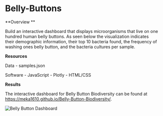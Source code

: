 # Belly-Buttons


**Overview **

Build an interactive dashboard that displays microorganisms that live on one hundred human belly buttons. As seen below the visualization indicates their demographic information, their top 10 bacteria found, the frequency of washing ones belly button, and the bacteria cultures per sample.



**Resources**

Data - samples.json

Software - JavaScript
         - Plotly
         - HTML/CSS
      
         
        
**Results**

The interactive dashboard for Belly Button Biodiversity can be found at https://meka1610.github.io/Belly-Button-Biodiversity/.


![Belly Button Dashboard](https://user-images.githubusercontent.com/111043588/200228609-3defb0dd-fe42-458f-914d-5966ff4d2ef8.PNG)


